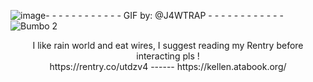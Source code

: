 ![image](https://github.com/user-attachments/assets/cdae7af0-efee-4e6f-914b-6337a5256ee9)- - - - - - - - - - - - GIF by: @J4WTRAP - - - - - - - - - - - -
![Bumbo 2](https://github.com/user-attachments/assets/eab6797d-5065-4521-a2db-8216375fa7d7)

<div align="center">
I like rain world and eat wires, I suggest reading my Rentry before interacting pls !
  <div align="center">
https://rentry.co/utdzv4   ------  https://kellen.atabook.org/ 
